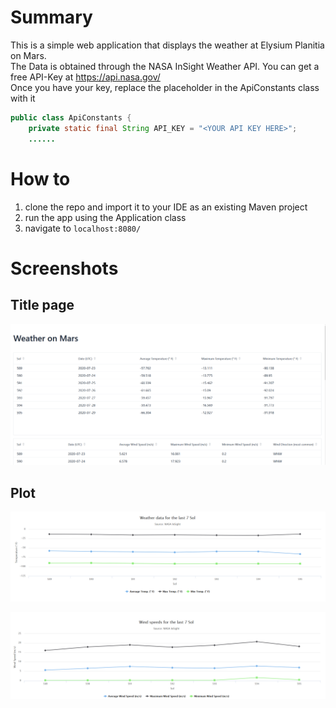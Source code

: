 # Summary
This is a simple web application that displays the weather at Elysium Planitia on Mars.  
The Data is obtained through the NASA InSight Weather API. You can get a free API-Key at https://api.nasa.gov/  
Once you have your key, replace the placeholder in the ApiConstants class with it  

```java
public class ApiConstants {
    private static final String API_KEY = "<YOUR API KEY HERE>";
    ......
```

# How to
1. clone the repo and import it to your IDE as an existing Maven project
2. run the app using the Application class
3. navigate to ```localhost:8080/```

# Screenshots
## Title page
![title page](screenshots/marsWeather01.png) 


## Plot
![line plot1](screenshots/MarsWeatherPlot1.png) 


![line plot2](screenshots/MarsWeatherPlot2.png)